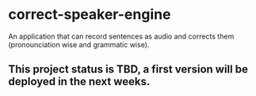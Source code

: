 # correct-speaker-engine
An application that can record sentences as audio and corrects them (pronounciation wise and grammatic wise).

## This project status is TBD, a first version will be deployed in the next weeks.

